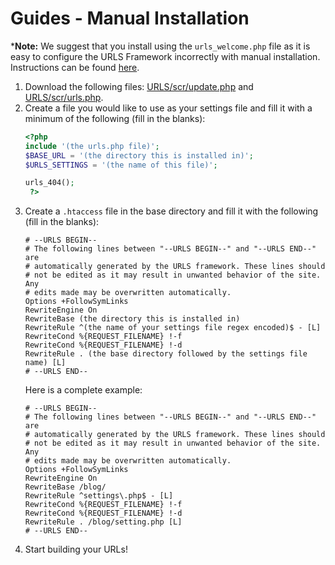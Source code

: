 # Guides - Manual Installation
***Note:** We suggest that you install using the `urls_welcome.php` file as it is easy to configure the URLS Framework incorrectly with manual installation. Instructions can be found [here](https://github.com/urls-framework/URLS/blob/main/guides/INSTALL.md).
1. Download the following files: [URLS/scr/update.php](https://github.com/urls-framework/URLS/blob/main/scr/update.php) and [URLS/scr/urls.php](https://github.com/urls-framework/URLS/blob/main/scr/urls.php).
2. Create a file you would like to use as your settings file and fill it with a minimum of the following (fill in the blanks):
   ```PHP
   <?php
   include '(the urls.php file)';
   $BASE_URL = '(the directory this is installed in)';
   $URLS_SETTINGS = '(the name of this file)';
   
   urls_404();
    ?>
   ```
3. Create a `.htaccess` file in the base directory and fill it with the following (fill in the blanks):
   ```
   # --URLS BEGIN--
   # The following lines between "--URLS BEGIN--" and "--URLS END--" are
   # automatically generated by the URLS framework. These lines should
   # not be edited as it may result in unwanted behavior of the site. Any
   # edits made may be overwritten automatically.
   Options +FollowSymLinks
   RewriteEngine On
   RewriteBase (the directory this is installed in)
   RewriteRule ^(the name of your settings file regex encoded)$ - [L]
   RewriteCond %{REQUEST_FILENAME} !-f
   RewriteCond %{REQUEST_FILENAME} !-d
   RewriteRule . (the base directory followed by the settings file name) [L]
   # --URLS END--
   ```
   Here is a complete example:
   ```
   # --URLS BEGIN--
   # The following lines between "--URLS BEGIN--" and "--URLS END--" are
   # automatically generated by the URLS framework. These lines should
   # not be edited as it may result in unwanted behavior of the site. Any
   # edits made may be overwritten automatically.
   Options +FollowSymLinks
   RewriteEngine On
   RewriteBase /blog/
   RewriteRule ^settings\.php$ - [L]
   RewriteCond %{REQUEST_FILENAME} !-f
   RewriteCond %{REQUEST_FILENAME} !-d
   RewriteRule . /blog/setting.php [L]
   # --URLS END--
   ```
4. Start building your URLs!
